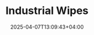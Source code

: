---
type: product
layout: product
date: 2025-04-07T13:09:43+04:00
sitemap:
  priority: 1
  changefreq: "weekly"

# SEO metadata
seoTitleSuffix: "Heavy-Duty Shop Towels Near Me"
seoDescription: >-
  Get professional-grade Industrial Wipes in Montana from Nutcracker Pro. 1050 durable, lint-free wipes per roll, ideal for auto shops and dealerships. Solvent-resistant, cost-effective, and fast shipping to Montana service centers.

# Page content
title: "**Industrial Wipes**"
titlePrefix: "Montana’s Top Choice for Mechanic Supplies"
description: >-
  Industrial Wipes from Nutcracker Pro are built for Montana auto shops. Each roll has 1050 heavy-duty, lint-free wipes to tackle grease, oil, and fluids. Perfect for dealerships and service centers, they’re durable, solvent-resistant, and budget-friendly. Fast shipping ensures Montana mechanics stay stocked.

# price section
priceSection:
  title: "Unbeatable price"

# benefitsContent
benefitsImages:
  - image: "/images/wipes/product-main.jpg"
    alt: "Industrial Wipes for Montana auto shops"

# benefitsContent
benefitsBlocks:
  - title: "Perfect for Montana Auto Shops"
    text: >-
      Designed for dealerships and repair shops, these wipes handle tough grease and oil spills. Ideal for high-volume service centers needing reliable cleaning solutions.
  - title: "Heavy-Duty Strength"
    text: >-
      Built to last, these wipes stay strong even when wet. They scrub away grime without tearing, making them a top pick for Montana mechanics.
  - title: "Versatile Shop Use"
    text: >-
      Works with most solvents for cleaning tools, surfaces, and parts. Montana auto repair shops trust these wipes for daily maintenance tasks.
  - title: "Cost-Saving Supply"
    text: >-
      Affordable pricing helps service centers stock up without breaking the bank. Keep your shop ready for any job with bulk Industrial Wipes.
  - title: "Low-Lint Cleaning"
    text: >-
      Leaves no residue, perfect for windshields and precision parts. Montana technicians rely on these wipes for a spotless finish every time.
  - title: "Fast Access Design"
    text: >-
      Fits Tork dispensers for quick, one-handed use. Montana shops save time and reduce waste with easy tear-off wipes.
  - title: "Montana Mechanic Favorite"
    text: >-
      Local auto shops in Montana praise these wipes for their durability and value. A must-have for busy garages and fleet services.
  - title: "Eco-Conscious Choice"
    text: >-
      Durable wipes reduce waste in auto shops. Use fewer towels per job while maintaining top cleaning performance.
  - title: "Reliable Montana Delivery"
    text: >-
      Fast shipping ensures Montana dealerships and repair shops never run low. Get Industrial Wipes delivered to your door, ready for action.

# gallery section
gallery:
  id: "product-gallery"
  items:
    - image: "images/wipes/gallery-4.jpg"
      alt: "Industrial Wipes cleaning greasy parts in Montana auto shops"
    - image: "images/wipes/gallery-5.jpg"
      alt: "Heavy-duty Industrial Wipes in Tork dispenser for Montana mechanics"
    - image: "images/wipes/gallery-6.jpg"
      alt: "Industrial Wipes absorbing fluids in Montana service centers"

# testimonials section
testimonials:
  title: "# Customer reviews"
  items:
    - name: "Tom R."
      text: >-
        These wipes are tough as nails. I run a small shop in Billings, and they clean up oil and grease no problem. Don’t tear even when I’m scrubbing hard. Good price too.
    - name: "Lisa M."
      text: >-
        My dealership goes through wipes fast. These rolls last longer than others we’ve tried. They’re strong, soak up spills quick, and don’t leave lint behind.
    - name: "Jake P."
      text: >-
        Got these for my Bozeman garage. They’re great for everything—tools, floors, you name it. Roll fits my dispenser perfect, and I’m not swapping towels as often.
    - name: "Sara K."
      text: >-
        I manage a Great Falls service center, and these wipes save us money. They’re sturdy, clean well, and we use fewer per job. Shipping to Montana is super fast.
    - name: "Mike D."
      text: >-
        Best wipes I’ve used in my Helena shop. They don’t shred when wet, and one wipe handles a lot of mess. Keeps my bays clean without costing a fortune.
    - name: "Emily T."
      text: >-
        In Kalispell, we need wipes that can keep up. These are awesome—tough enough for diesel jobs but gentle on car interiors. Plus, they’re a solid deal.
    - name: "Dan S."
      text: >-
        My Butte repair shop loves these. They soak up fluids fast and don’t fall apart. I keep a roll in each bay, and they’re holding up great for daily use.
    - name: "Claire B."
      text: >-
        These wipes are a game-changer for my Havre garage. No lint, no mess, and they clean greasy parts like a charm. Worth every penny for Montana mechanics.
    - name: "Ryan G."
      text: >-
        I do fleet work in Livingston, and these wipes are solid. They tackle heavy grime and don’t rip. Fast delivery to Montana keeps my shop stocked up.

# FAQ section
faq:
  titleColored: "F.A.Q."
  questions:
    - question: "How tough are Industrial Wipes for auto shop tasks?"
      answer: >-
        Industrial Wipes are built for busy auto shops. They stay strong wet or dry, scrubbing grease and oil without tearing. Perfect for dealerships and repair shops needing heavy-duty cleaning supplies in Montana’s rugged work environments.
    - question: "Do these wipes work with auto shop solvents?"
      answer: >-
        Yes, Industrial Wipes handle most solvents like degreasers and brake cleaners used in Montana garages. They hold up during tough cleaning jobs, making them a go-to for auto repair supplies in Montana service centers.
    - question: "How many wipes are in a roll?"
      answer: >-
        Each roll has 1050 wipes, ideal for dealerships and repair shops. This bulk size fits standard dispensers and keeps your shop stocked for days of heavy use, saving time and money.
    - question: "Are these wipes safe for car interiors?"
      answer: >-
        Absolutely. Industrial Wipes have a low-lint design, safe for windshields and delicate surfaces. Mechanics trust them for clean finishes on interiors without leaving fibers behind.
    - question: "What dispensers fit these wipe rolls?"
      answer: >-
        They’re made for Tork floor dispensers, common in Montana auto shops. The design allows quick, one-handed grabs, cutting waste and boosting efficiency in busy service bays.
    - question: "How fast is shipping to Montana shops?"
      answer: >-
        We offer fast delivery to Montana, ensuring auto shops and dealerships stay stocked. Industrial Wipes arrive quickly, keeping your garage ready for any job without delays.
    - question: "Are these wipes cost-effective for Montana businesses?"
      answer: >-
        Yes, Industrial Wipes are priced to save Montana shops money. Their durability means fewer wipes per job, and bulk rolls keep your service center supplied without overspending.
    - question: "Can Montana fleet services use these wipes?"
      answer: >-
        Definitely. Industrial Wipes are perfect for Montana fleet maintenance. They tackle heavy grime on trucks and machinery, offering a reliable, budget-friendly solution for high-volume shops.

---